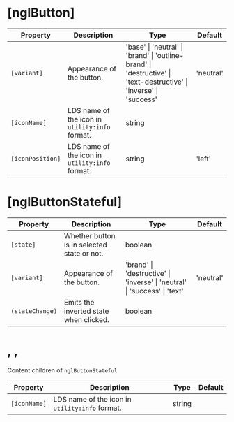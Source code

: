 # [nglButton]

| Property | Description | Type | Default |
| -------- | ----------- | ---- | ------- |
| `[variant]` | Appearance of the button. |  'base' \| 'neutral' \| 'brand' \| 'outline-brand' \| 'destructive' \| 'text-destructive' \| 'inverse' \| 'success' | 'neutral' |
| `[iconName]` | LDS name of the icon in `utility:info` format. | string | |
| `[iconPosition]` | LDS name of the icon in `utility:info` format. | string | 'left' |


# [nglButtonStateful]

| Property | Description | Type | Default |
| -------- | ----------- | ---- | ------- |
| `[state]` | Whether button is in selected state or not. | boolean | |
| `[variant]` | Appearance of the button. |  'brand' \| 'destructive' \| 'inverse' \| 'neutral' \| 'success' \| 'text' | 'neutral' |
| `(stateChange)` | Emits the inverted state when clicked. |  boolean | |


# <ngl-state-on>, <ngl-state-of>, <ngl-state-hover>

Content children of `nglButtonStateful`

| Property | Description | Type | Default |
| -------- | ----------- | ---- | ------- |
| `[iconName]` | LDS name of the icon in `utility:info` format. | string | |
